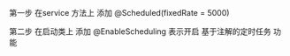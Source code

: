 







第一步  在service 方法上 添加  @Scheduled(fixedRate = 5000)


第二步  在启动类上  添加 @EnableScheduling  表示开启 基于注解的定时任务 功能